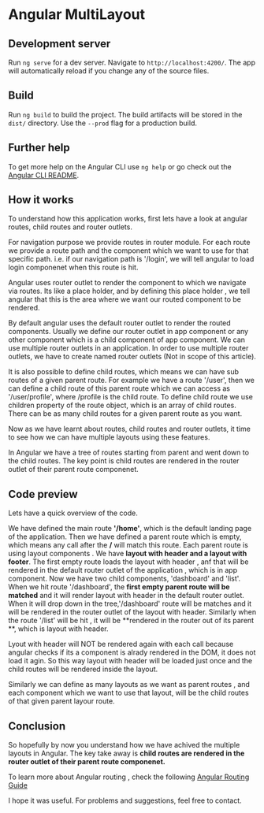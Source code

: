 # Angular MultiLayout

## Development server

Run `ng serve` for a dev server. Navigate to `http://localhost:4200/`. The app will automatically reload if you change any of the source files.

## Build

Run `ng build` to build the project. The build artifacts will be stored in the `dist/` directory. Use the `--prod` flag for a production build.

## Further help

To get more help on the Angular CLI use `ng help` or go check out the [Angular CLI README](https://github.com/angular/angular-cli/blob/master/README.md).

## How it works

To understand how this application works, first lets have a look at angular routes, child routes and router outlets.

For navigation purpose we provide routes in  router module. For each route we provide a route path and the component which we want to use for that specific path.  i.e. if our navigation path is '/login', we will tell angular to load login componenet when this route is hit.

Angular uses router outlet to render the component to which  we navigate via routes. Its like a place holder, and by defining this place holder , we tell angular that this is the area where we want our routed component to be rendered.

By default  angular uses the default router outlet to render the routed components. Usually we define our router outlet in app component or any other component  which is a child component of app component. We can use multiple router outlets in an application. In order to use multiple router outlets, we have to create named router outlets (Not in scope of this article).

It is also possible to define child routes, which means we can have sub routes of a given parent route. For example we have a route '/user', then we can define a child route of this parent route which we can access as '/user/profile', where /profile is the child route.
To define child route we use children property of the route object, which is an array of  child routes. There can be as many child routes for a given parent route as you want.

Now  as we have learnt about routes, child routes and router outlets, it time to see how we can have multiple layouts using these features.

In Angular we have a  tree of routes starting from parent and went down to the child routes. The key point is
child routes are rendered in the router outlet of their parent route componenet.

## Code preview

Lets have a quick  overview of the code.

We have defined  the  main route **'/home'**, which is the default landing page of the application.
Then we have defined  a parent route which is empty, which means any call after the **/** will match this route.
Each parent route is using layout components . We have **layout with header  and a layout with footer**.
The first empty route loads the layout with header , anf that will be  rendered in the default router outlet of the application , which is in app component. Now  we have two child components, 'dashboard' and 'list'. When we hit route '/dashboard', the **first empty parent route will be matched** and it will render layout with header in the default router outlet. When it will drop down in the tree,'/dashboard' route will be matches and  it will be rendered in the router outlet of the layout with header.
Similarly when the route '/list' will be hit , it will be **rendered in the router out of its parent **, which is layout with header.

Lyout with header will NOT be rendered again with each call because angular checks if its a component is alrady rendered in the DOM, it does not load it agin. So this way layout with header will be loaded just once and the child routes will be rendered inside the layout.

Similarly we can define  as many layouts as we want as parent routes , and each component which we want to use that  layout, will be the child routes of that given parent layour route.

## Conclusion

So hopefully by now you understand  how we have achived the multiple layouts in Angular. The key take away is 
**child routes are rendered in the router outlet of their parent route componenet.**

To learn more about Angular routing , check the following 
[Angular Routing Guide](https://angular.io/guide/router)


I hope it was useful. For problems and suggestions, feel free to contact.





